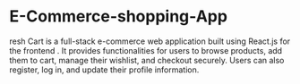 # E-Commerce-shopping-App
resh Cart is a full-stack e-commerce web application built using React.js for the frontend . It provides functionalities for users to browse products, add them to cart, manage their wishlist, and checkout securely. Users can also register, log in, and update their profile information.
